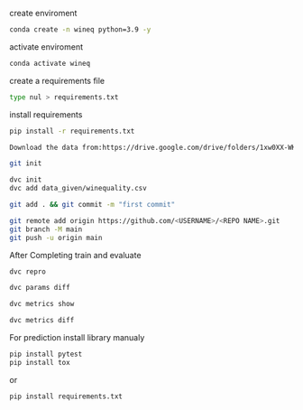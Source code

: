 create enviroment
```bash
conda create -n wineq python=3.9 -y
```
activate enviroment
```bash
conda activate wineq
```
create a requirements file
```bash
type nul > requirements.txt 
```
install requirements
```bash
pip install -r requirements.txt
```

```bash
Download the data from:https://drive.google.com/drive/folders/1xw0XX-WK74uxtFFLySbtnX-ODdmdK5Ec
```
```bash
git init
```
```bash
dvc init
dvc add data_given/winequality.csv
```
```bash
git add . && git commit -m "first commit"
```
```bash
git remote add origin https://github.com/<USERNAME>/<REPO NAME>.git
git branch -M main
git push -u origin main
```
After Completing train and evaluate
```bash
dvc repro
```
```bash
dvc params diff
```
```bash
dvc metrics show
```
```bash
dvc metrics diff
```

For prediction
install library manualy
```bash
pip install pytest
pip install tox
```
or 
```bash
pip install requirements.txt
```
